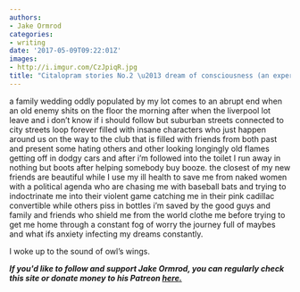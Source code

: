 ```yaml
---
authors:
- Jake Ormrod
categories:
- writing
date: '2017-05-09T09:22:01Z'
images:
- http://i.imgur.com/CzJpiqR.jpg
title: "Citalopram stories No.2 \u2013 dream of consciousness (an experiment)"
---
```

a family wedding oddly populated by my lot comes to an abrupt end when an old enemy shits on the floor the morning after when the liverpool lot leave and i don’t know if i should follow but suburban streets connected to city streets loop forever filled with insane characters who just happen around us on the way to the club that is filled with friends from both past and present some hating others and other looking longingly old flames getting off in dodgy cars and after i’m followed into the toilet I run away in nothing but boots after helping somebody buy booze. the closest of my new friends are beautiful while I use my ill health to save me from naked women with a political agenda who are chasing me with baseball bats and trying to indoctrinate me into their violent game catching me in their pink cadillac convertible while others piss in bottles i’m saved by the good guys and family and friends who shield me from the world clothe me before trying to get me home through a constant fog of worry the journey full of maybes and what ifs anxiety infecting my dreams constantly.

I woke up to the sound of owl’s wings.

_**If you'd like to follow and support Jake Ormrod, you can regularly check this site or donate money to his Patreon [here.](https://www.patreon.com/JakeOrmrod "")**_